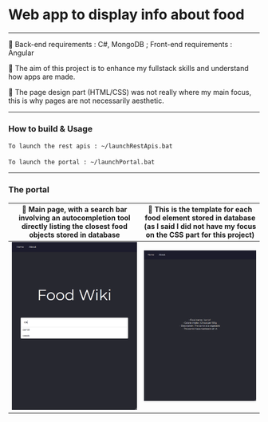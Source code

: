 # Web app to display info about food
---

:pushpin: Back-end requirements : C#, MongoDB ; Front-end requirements : Angular

:pushpin: The aim of this project is to enhance my fullstack skills and understand how apps are made.

:pushpin: The page design part (HTML/CSS) was not really where my main focus, this is why pages are not necessarily aesthetic.

---

### How to build & Usage

    To launch the rest apis : ~/launchRestApis.bat
  
    To launch the portal : ~/launchPortal.bat
  
---

### The portal

:pushpin: Main page, with a search bar involving an autocompletion tool directly listing the closest food objects stored in database |  :pushpin: This is the template for each food element stored in database (as I said I did not have my focus on the CSS part for this project)
:-------------------------:|:-------------------------:
![alt text](https://github.com/cpprev/food-wiki/blob/master/images/search_bar.png?raw=true)  |  ![alt text](https://github.com/cpprev/food-wiki/blob/master/images/food_template.png?raw=true)
